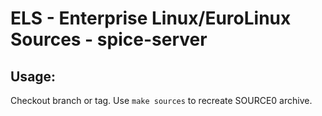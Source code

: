 # ELS - Enterprise Linux/EuroLinux Sources - spice-server
 
## Usage:
  Checkout branch or tag. Use `make sources` to recreate  SOURCE0 archive.
